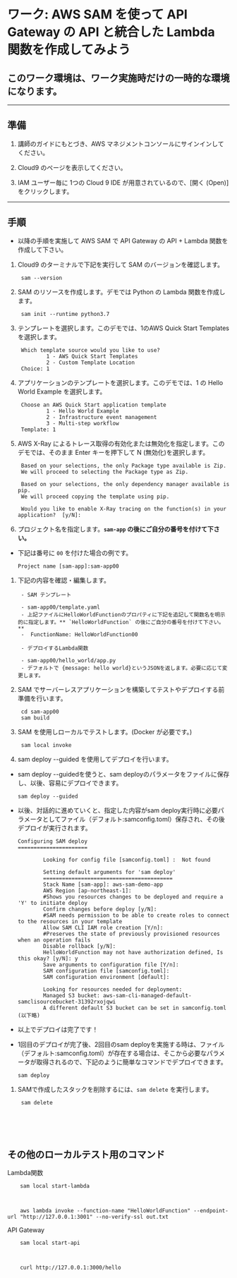# ワーク: AWS SAM を使って API Gateway の API と統合した Lambda 関数を作成してみよう

## このワーク環境は、ワーク実施時だけの一時的な環境になります。

---

## 準備

1. 講師のガイドにもとづき、AWS マネジメントコンソールにサインインしてください。

2. Cloud9 のページを表示してください。

3. IAM ユーザー毎に 1つの Cloud 9 IDE が用意されているので、[開く (Open)] をクリックします。

---

## 手順
* 以降の手順を実施して AWS SAM で API Gateway の API + Lambda 関数を作成して下さい。
      
1. Cloud9 のターミナルで下記を実行して SAM のバージョンを確認します。

        
        sam --version
        

1. SAM のリソースを作成します。デモでは Python の Lambda 関数を作成します。

        
        sam init --runtime python3.7
        

1. テンプレートを選択します。このデモでは、1のAWS Quick Start Templatesを選択します。

        
        Which template source would you like to use?
                1 - AWS Quick Start Templates
                2 - Custom Template Location
        Choice: 1
        

1. アプリケーションのテンプレートを選択します。このデモでは、1 の Hello World Example を選択します。

        
        Choose an AWS Quick Start application template
                1 - Hello World Example
                2 - Infrastructure event management
                3 - Multi-step workflow
        Template: 1
        

1. AWS X-Ray によるトレース取得の有効化または無効化を指定します。このデモでは、そのまま Enter キーを押下して N (無効化)を選択します。

        
        Based on your selections, the only Package type available is Zip.
        We will proceed to selecting the Package type as Zip.

        Based on your selections, the only dependency manager available is pip.
        We will proceed copying the template using pip.

        Would you like to enable X-Ray tracing on the function(s) in your application?  [y/N]: 
        

1. プロジェクト名を指定します。**`sam-app` の後にご自分の番号を付けて下さい。**
  - 下記は番号に `00` を付けた場合の例です。

        
        Project name [sam-app]:sam-app00
        


1. 下記の内容を確認・編集します。

        - SAM テンプレート

        - sam-app00/template.yaml 
        - 上記ファイルにHelloWorldFunctionのプロパティに下記を追記して関数名を明示的に指定します。** `HelloWorldFunction` の後にご自分の番号を付けて下さい。**
        -  FunctionName: HelloWorldFunction00

        - デプロイするLambda関数

        - sam-app00/hello_world/app.py
        - デフォルトで {message: hello world}というJSONを返します。必要に応じて変更します。　


1. SAM でサーバーレスアプリケーションを構築してテストやデプロイする前準備を行います。

        
        cd sam-app00
        sam build
        

1. SAM を使用しローカルでテストします。(Docker が必要です。)

        
        sam local invoke 
        

1. sam deploy --guided を使用してデプロイを行います。
  - sam deploy --guidedを使うと、sam deployのパラメータをファイルに保存し、以後、容易にデプロイできます。
        
        sam deploy --guided
        

  - 以後、対話的に進めていくと、指定した内容がsam deploy実行時に必要パラメータとしてファイル（デフォルト:samconfig.toml）保存され、その後デプロイが実行されます。

        
        Configuring SAM deploy
        ======================

                Looking for config file [samconfig.toml] :  Not found

                Setting default arguments for 'sam deploy'
                =========================================
                Stack Name [sam-app]: aws-sam-demo-app
                AWS Region [ap-northeast-1]: 
                #Shows you resources changes to be deployed and require a 'Y' to initiate deploy
                Confirm changes before deploy [y/N]: 
                #SAM needs permission to be able to create roles to connect to the resources in your template
                Allow SAM CLI IAM role creation [Y/n]: 
                #Preserves the state of previously provisioned resources when an operation fails
                Disable rollback [y/N]: 
                HelloWorldFunction may not have authorization defined, Is this okay? [y/N]: y
                Save arguments to configuration file [Y/n]: 
                SAM configuration file [samconfig.toml]: 
                SAM configuration environment [default]: 

                Looking for resources needed for deployment:
                Managed S3 bucket: aws-sam-cli-managed-default-samclisourcebucket-31392rxojqwi
                A different default S3 bucket can be set in samconfig.toml
        (以下略)
        
  - 以上でデプロイは完了です！

  - 1回目のデプロイが完了後、2回目のsam deployを実施する時は、ファイル（デフォルト:samconfig.toml）が存在する場合は、そこから必要なパラメータが取得されるので、下記のように簡単なコマンドでデプロイできます。

        
        sam deploy 
        
1. SAMで作成したスタックを削除するには、`sam delete` を実行します。

        
        sam delete
        
 <br />
 <br />
 <br />


## その他のローカルテスト用のコマンド 

Lambda関数
        
        sam local start-lambda
        

        
        aws lambda invoke --function-name "HelloWorldFunction" --endpoint-url "http://127.0.0.1:3001" --no-verify-ssl out.txt
        

API Gateway
        
        sam local start-api
        

        
        curl http://127.0.0.1:3000/hello
        





